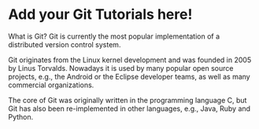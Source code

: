 # Add your Git Tutorials here!
What is Git?
Git is currently the most popular implementation of a distributed version control system.

Git originates from the Linux kernel development and was founded in 2005 by Linus Torvalds. Nowadays it is used by many popular open source projects, e.g., the Android or the Eclipse developer teams, as well as many commercial organizations.

The core of Git was originally written in the programming language C, but Git has also been re-implemented in other languages, e.g., Java, Ruby and Python.
